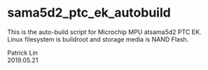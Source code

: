 # sama5d2_ptc_ek_autobuild

This is the auto-build script for Microchip MPU atsama5d2 PTC EK.<BR>
Linux filesystem is buildroot and storage media is NAND Flash.<BR>

Patrick Lin<BR>
2019.05.21
